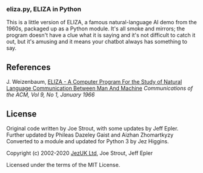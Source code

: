 ### eliza.py, ELIZA in Python

This is a little version of ELIZA, a famous natural-language AI demo from the 1960s,
packaged up as a Python module.  It's all smoke and mirrors; the program doesn't
have a clue what it is saying and it's not difficult to catch it out, but it's amusing
and it means your chatbot always has something to say.

## References
J. Weizenbaum, [ELIZA - A Computer Program For the Study of Natural Language Communication Between Man And Machine](http://www.cse.buffalo.edu/~rapaport/572/S02/weizenbaum.eliza.1966.pdf) _Communications of the ACM, Vol 9, No 1, January 1966_

## License

Original code written by Joe Strout, with some updates by Jeff Epler. Further updated by Phileas Dazeley Gaist and Aizhan Zhomartkyzy Converted to a module and updated for Python 3 by Jez Higgins.

Copyright (c) 2002-2020 [JezUK Ltd](http://www.jezuk.co.uk), Joe Strout, Jeff Epler

Licensed under the terms of the MIT License.
